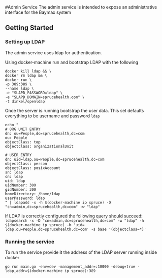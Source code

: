 #Admin Service
The admin service is intended to expose an administrative interface for the Baymax system
## Getting Started
### Setting up LDAP
The admin service uses ldap for authentication.

Using docker-machine run and bootstrap LDAP with the following

```
docker kill ldap && \
docker rm ldap && \
docker run \
-p 389:389 \
--name ldap \
-e "SLAPD_PASSWORD=ldap" \
-e "SLAPD_DOMAIN=sprucehealth.com" \
-t dinkel/openldap
```

Once the server is running bootstrap the user data. This set defaults everything to be username and password `ldap`

```
echo "
# ORG UNIT ENTRY
dn: ou=People,dc=sprucehealth,dc=com
ou: People
objectClass: top
objectclass: organizationalUnit

# USER ENTRY
dn: uid=ldap,ou=People,dc=sprucehealth,dc=com
objectClass: person
objectClass: posixAccount
sn: ldap
cn: ldap
uid: ldap
uidNumber: 300
gidNumber: 300
homeDirectory: /home/ldap
userPassword: ldap
" | ldapadd -x -h $(docker-machine ip spruce) -D "cn=admin,dc=sprucehealth,dc=com" -w "ldap"
```

If LDAP is correctly configured the following query should succeed: `ldapsearch -x -D "cn=admin,dc=sprucehealth,dc=com" -w "ldap" -h $(docker-machine ip spruce) -b 'uid= ldap,ou=People,dc=sprucehealth,dc=com' -s base '(objectclass=*)'`

### Running the service
To run the service provide it the address of the LDAP server running inside docker

`go run main.go -env=dev -management_addr=:10000 -debug=true -ldap_addr=$(docker-machine ip spruce):389`